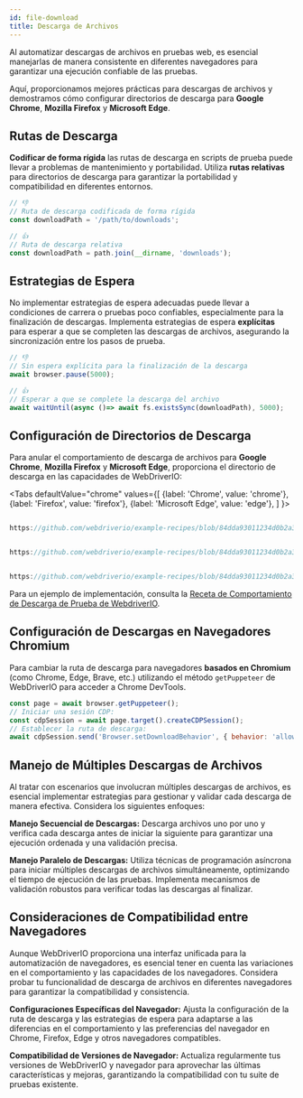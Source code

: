 ```yaml
---
id: file-download
title: Descarga de Archivos
---
```


Al automatizar descargas de archivos en pruebas web, es esencial manejarlas de manera consistente en diferentes navegadores para garantizar una ejecución confiable de las pruebas.

Aquí, proporcionamos mejores prácticas para descargas de archivos y demostramos cómo configurar directorios de descarga para **Google Chrome**, **Mozilla Firefox** y **Microsoft Edge**.

## Rutas de Descarga

**Codificar de forma rígida** las rutas de descarga en scripts de prueba puede llevar a problemas de mantenimiento y portabilidad. Utiliza **rutas relativas** para directorios de descarga para garantizar la portabilidad y compatibilidad en diferentes entornos.

```javascript
// 👎
// Ruta de descarga codificada de forma rígida
const downloadPath = '/path/to/downloads';

// 👍
// Ruta de descarga relativa
const downloadPath = path.join(__dirname, 'downloads');
```

## Estrategias de Espera

No implementar estrategias de espera adecuadas puede llevar a condiciones de carrera o pruebas poco confiables, especialmente para la finalización de descargas. Implementa estrategias de espera **explícitas** para esperar a que se completen las descargas de archivos, asegurando la sincronización entre los pasos de prueba.

```javascript
// 👎
// Sin espera explícita para la finalización de la descarga
await browser.pause(5000);

// 👍
// Esperar a que se complete la descarga del archivo
await waitUntil(async ()=> await fs.existsSync(downloadPath), 5000);
```

## Configuración de Directorios de Descarga

Para anular el comportamiento de descarga de archivos para **Google Chrome**, **Mozilla Firefox** y **Microsoft Edge**, proporciona el directorio de descarga en las capacidades de WebDriverIO:

<Tabs
defaultValue="chrome"
values={[
{label: 'Chrome', value: 'chrome'},
{label: 'Firefox', value: 'firefox'},
{label: 'Microsoft Edge', value: 'edge'},
]
}>

<TabItem value='chrome'>

```javascript reference title="wdio.conf.js"

https://github.com/webdriverio/example-recipes/blob/84dda93011234d0b2a34ee0cfb3cdfa2a06136a5/testDownloadBehavior/wdio.conf.js#L8-L16

```

</TabItem>

<TabItem value='firefox'>

```javascript reference title="wdio.conf.js"

https://github.com/webdriverio/example-recipes/blob/84dda93011234d0b2a34ee0cfb3cdfa2a06136a5/testDownloadBehavior/wdio.conf.js#L20-L32

```

</TabItem>

<TabItem value='edge'>

```javascript reference title="wdio.conf.js"

https://github.com/webdriverio/example-recipes/blob/84dda93011234d0b2a34ee0cfb3cdfa2a06136a5/testDownloadBehavior/wdio.conf.js#L36-L44

```

</TabItem>

</Tabs>

Para un ejemplo de implementación, consulta la [Receta de Comportamiento de Descarga de Prueba de WebdriverIO](https://github.com/webdriverio/example-recipes/tree/main/testDownloadBehavior).

## Configuración de Descargas en Navegadores Chromium

Para cambiar la ruta de descarga para navegadores __basados en Chromium__ (como Chrome, Edge, Brave, etc.) utilizando el método `getPuppeteer` de WebDriverIO para acceder a Chrome DevTools.

```javascript
const page = await browser.getPuppeteer();
// Iniciar una sesión CDP:
const cdpSession = await page.target().createCDPSession();
// Establecer la ruta de descarga:
await cdpSession.send('Browser.setDownloadBehavior', { behavior: 'allow', downloadPath: downloadPath });
```

## Manejo de Múltiples Descargas de Archivos

Al tratar con escenarios que involucran múltiples descargas de archivos, es esencial implementar estrategias para gestionar y validar cada descarga de manera efectiva. Considera los siguientes enfoques:

__Manejo Secuencial de Descargas:__ Descarga archivos uno por uno y verifica cada descarga antes de iniciar la siguiente para garantizar una ejecución ordenada y una validación precisa.

__Manejo Paralelo de Descargas:__ Utiliza técnicas de programación asíncrona para iniciar múltiples descargas de archivos simultáneamente, optimizando el tiempo de ejecución de las pruebas. Implementa mecanismos de validación robustos para verificar todas las descargas al finalizar.

## Consideraciones de Compatibilidad entre Navegadores

Aunque WebDriverIO proporciona una interfaz unificada para la automatización de navegadores, es esencial tener en cuenta las variaciones en el comportamiento y las capacidades de los navegadores. Considera probar tu funcionalidad de descarga de archivos en diferentes navegadores para garantizar la compatibilidad y consistencia.

__Configuraciones Específicas del Navegador:__ Ajusta la configuración de la ruta de descarga y las estrategias de espera para adaptarse a las diferencias en el comportamiento y las preferencias del navegador en Chrome, Firefox, Edge y otros navegadores compatibles.

__Compatibilidad de Versiones de Navegador:__ Actualiza regularmente tus versiones de WebDriverIO y navegador para aprovechar las últimas características y mejoras, garantizando la compatibilidad con tu suite de pruebas existente.